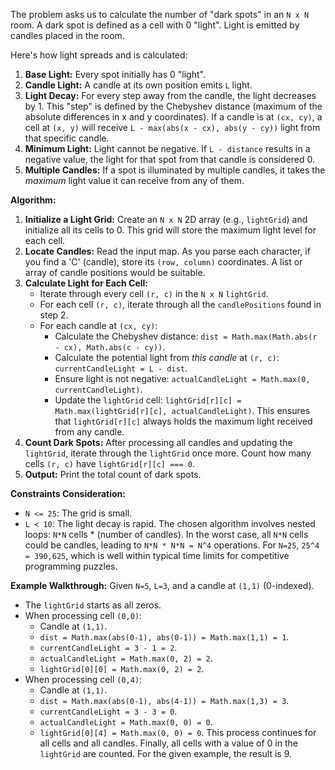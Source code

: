 The problem asks us to calculate the number of "dark spots" in an `N x N` room. A dark spot is defined as a cell with 0 "light". Light is emitted by candles placed in the room.

Here's how light spreads and is calculated:
1.  **Base Light:** Every spot initially has 0 "light".
2.  **Candle Light:** A candle at its own position emits `L` light.
3.  **Light Decay:** For every step away from the candle, the light decreases by 1. This "step" is defined by the Chebyshev distance (maximum of the absolute differences in x and y coordinates). If a candle is at `(cx, cy)`, a cell at `(x, y)` will receive `L - max(abs(x - cx), abs(y - cy))` light from that specific candle.
4.  **Minimum Light:** Light cannot be negative. If `L - distance` results in a negative value, the light for that spot from that candle is considered 0.
5.  **Multiple Candles:** If a spot is illuminated by multiple candles, it takes the *maximum* light value it can receive from any of them.

**Algorithm:**

1.  **Initialize a Light Grid:** Create an `N x N` 2D array (e.g., `lightGrid`) and initialize all its cells to 0. This grid will store the maximum light level for each cell.
2.  **Locate Candles:** Read the input map. As you parse each character, if you find a 'C' (candle), store its `(row, column)` coordinates. A list or array of candle positions would be suitable.
3.  **Calculate Light for Each Cell:**
    *   Iterate through every cell `(r, c)` in the `N x N` `lightGrid`.
    *   For each cell `(r, c)`, iterate through all the `candlePositions` found in step 2.
    *   For each candle at `(cx, cy)`:
        *   Calculate the Chebyshev distance: `dist = Math.max(Math.abs(r - cx), Math.abs(c - cy))`.
        *   Calculate the potential light from *this candle* at `(r, c)`: `currentCandleLight = L - dist`.
        *   Ensure light is not negative: `actualCandleLight = Math.max(0, currentCandleLight)`.
        *   Update the `lightGrid` cell: `lightGrid[r][c] = Math.max(lightGrid[r][c], actualCandleLight)`. This ensures that `lightGrid[r][c]` always holds the maximum light received from any candle.
4.  **Count Dark Spots:** After processing all candles and updating the `lightGrid`, iterate through the `lightGrid` once more. Count how many cells `(r, c)` have `lightGrid[r][c] === 0`.
5.  **Output:** Print the total count of dark spots.

**Constraints Consideration:**
- `N <= 25`: The grid is small.
- `L < 10`: The light decay is rapid.
The chosen algorithm involves nested loops: `N*N` cells * (number of candles). In the worst case, all `N*N` cells could be candles, leading to `N*N * N*N = N^4` operations. For `N=25`, `25^4 = 390,625`, which is well within typical time limits for competitive programming puzzles.

**Example Walkthrough:**
Given `N=5`, `L=3`, and a candle at `(1,1)` (0-indexed).
- The `lightGrid` starts as all zeros.
- When processing cell `(0,0)`:
    - Candle at `(1,1)`.
    - `dist = Math.max(abs(0-1), abs(0-1)) = Math.max(1,1) = 1`.
    - `currentCandleLight = 3 - 1 = 2`.
    - `actualCandleLight = Math.max(0, 2) = 2`.
    - `lightGrid[0][0] = Math.max(0, 2) = 2`.
- When processing cell `(0,4)`:
    - Candle at `(1,1)`.
    - `dist = Math.max(abs(0-1), abs(4-1)) = Math.max(1,3) = 3`.
    - `currentCandleLight = 3 - 3 = 0`.
    - `actualCandleLight = Math.max(0, 0) = 0`.
    - `lightGrid[0][4] = Math.max(0, 0) = 0`.
This process continues for all cells and all candles. Finally, all cells with a value of 0 in the `lightGrid` are counted. For the given example, the result is 9.